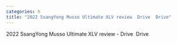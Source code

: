 ```yaml
---
categories: h
title: "2022 SsangYong Musso Ultimate XLV review  Drive  Drive"
---
```

2022 SsangYong Musso Ultimate XLV review - Drive&nbsp;&nbsp;Drive
